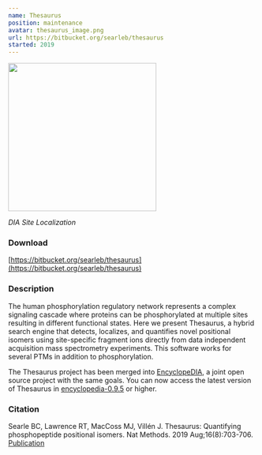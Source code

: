 ```yaml
---
name: Thesaurus
position: maintenance
avatar: thesaurus_image.png
url: https://bitbucket.org/searleb/thesaurus
started: 2019
---
```


<img width="300" src="{{site.baseurl}}/images/software/{{page.avatar}}" data-action="zoom">

_DIA Site Localization_

### Download
[https://bitbucket.org/searleb/thesaurus](https://bitbucket.org/searleb/thesaurus)

### Description

The human phosphorylation regulatory network represents a complex signaling cascade where proteins can be phosphorylated at multiple sites resulting in different functional states. Here we present Thesaurus, a hybrid search engine that detects, localizes, and quantifies novel positional isomers using site-specific fragment ions directly from data independent acquisition mass spectrometry experiments. This software works for several PTMs in addition to phosphorylation. 

The Thesaurus project has been merged into [EncyclopeDIA](https://bitbucket.org/searleb/encyclopedia), a joint open source project with the same goals. You can now access the latest version of Thesaurus in [encyclopedia-0.9.5](https://bitbucket.org/searleb/encyclopedia/downloads/encyclopedia-0.9.5-executable.jar) or higher. 


### Citation
Searle BC, Lawrence RT, MacCoss MJ, Villén J.
Thesaurus: Quantifying phosphopeptide positional isomers. Nat Methods. 2019 Aug;16(8):703-706. [Publication](https://www.nature.com/articles/s41592-019-0498-4)
